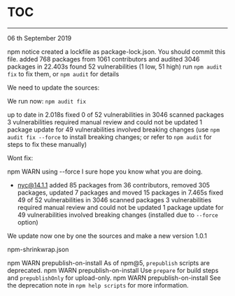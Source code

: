 # TOC


---

06 th September 2019

npm notice created a lockfile as package-lock.json. You should commit this file.
added 768 packages from 1061 contributors and audited 3046 packages in 22.403s
found 52 vulnerabilities (1 low, 51 high)
  run `npm audit fix` to fix them, or `npm audit` for details

We need to update the sources:

We run now: `npm audit fix`

up to date in 2.018s
fixed 0 of 52 vulnerabilities in 3046 scanned packages
  3 vulnerabilities required manual review and could not be updated
  1 package update for 49 vulnerabilities involved breaking changes
  (use `npm audit fix --force` to install breaking changes; or refer to `npm audit` for steps to fix these manually)

Wont fix:

npm WARN using --force I sure hope you know what you are doing.
+ nyc@14.1.1
added 85 packages from 36 contributors, removed 305 packages, updated 7 packages and moved 15 packages in 7.465s
fixed 49 of 52 vulnerabilities in 3046 scanned packages
  3 vulnerabilities required manual review and could not be updated
  1 package update for 49 vulnerabilities involved breaking changes
  (installed due to `--force` option)

We update now one by one the sources and make a new version 1.0.1

npm-shrinkwrap.json

npm WARN prepublish-on-install As of npm@5, `prepublish` scripts are deprecated.
npm WARN prepublish-on-install Use `prepare` for build steps and `prepublishOnly` for upload-only.
npm WARN prepublish-on-install See the deprecation note in `npm help scripts` for more information.

